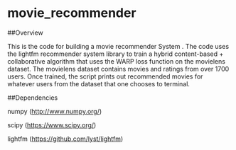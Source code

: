 # movie_recommender

##Overview

This is the code for building a movie recommender System . The code uses the lightfm recommender system library to train a hybrid content-based + collaborative algorithm that uses the WARP loss function on the movielens dataset. The movielens dataset contains movies and ratings from over 1700 users. Once trained, the script prints out recommended movies for whatever users from the dataset that one chooses to terminal.

##Dependencies

numpy (http://www.numpy.org/)

scipy (https://www.scipy.org/)

lightfm (https://github.com/lyst/lightfm)
